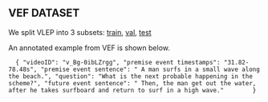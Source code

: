 ## VEF DATASET
We split VLEP into 3 subsets: [train](https://github.com/keyancaigou/VFE/blob/main/data/VEF_train.json), [val](https://github.com/keyancaigou/VFE/blob/main/data/VEF_val.json), [test](https://github.com/keyancaigou/VFE/blob/main/data/VEF_test.json)

An annotated example from VEF is shown below. 

``  {
        "videoID": "v_Bg-0ibLZrgg",
        "premise event timestamps": "31.82-78.48s",
        "premise event sentence": " A man surfs in a small wave along the beach.",
        "question": "What is the next probable happening in the scheme?",
        "future event sentence": " Then, the man get out the water, after he takes surfboard and return to surf in a high wave."       
    }``
